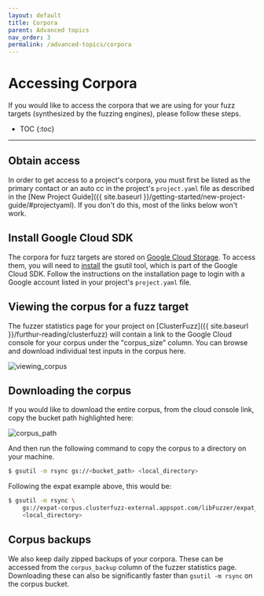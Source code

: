 ```yaml
---
layout: default
title: Corpora
parent: Advanced topics
nav_order: 3
permalink: /advanced-topics/corpora
---
```


# Accessing Corpora

If you would like to access the corpora that we are using for your fuzz targets
(synthesized by the fuzzing engines), please follow these steps.

- TOC
{:toc}
---

## Obtain access

In order to get access to a project's corpora, you must first be listed as the
primary contact or an auto cc in the project's `project.yaml` file as described
in the [New Project Guide]({{ site.baseurl }}/getting-started/new-project-guide/#projectyaml).
If you don't do this, most of the links below won't work.

## Install Google Cloud SDK

The corpora for fuzz targets are stored on
[Google Cloud Storage](https://cloud.google.com/storage/). To access them, you
will need to [install](https://cloud.google.com/storage/docs/gsutil_install) the
gsutil tool, which is part of the Google Cloud SDK.
Follow the instructions on the installation page to login with a Google account
listed in your project's `project.yaml` file.

## Viewing the corpus for a fuzz target

The fuzzer statistics page for your project on
[ClusterFuzz]({{ site.baseurl }}/furthur-reading/clusterfuzz)
will contain a link to the Google Cloud console for your corpus under the
"corpus_size" column. You can browse and download individual test inputs in the
corpus here.

![viewing_corpus](https://raw.githubusercontent.com/google/oss-fuzz/master/docs/images/viewing_corpus.png)

## Downloading the corpus 

If you would like to download the entire corpus, from the cloud console link,
copy the bucket path highlighted here:

![corpus_path](https://raw.githubusercontent.com/google/oss-fuzz/master/docs/images/corpus_path.png)

And then run the following command to copy the corpus to a directory on your
machine.

```bash
$ gsutil -m rsync gs://<bucket_path> <local_directory>
```
Following the expat example above, this would be:

```bash
$ gsutil -m rsync \
    gs://expat-corpus.clusterfuzz-external.appspot.com/libFuzzer/expat_parse_fuzzer \
    <local_directory>
```

## Corpus backups

We also keep daily zipped backups of your corpora. These can be accessed from
the `corpus_backup` column of the fuzzer statistics page. Downloading these can
also be significantly faster than `gsutil -m rsync` on the corpus bucket.

